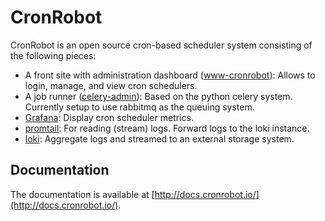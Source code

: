 # CronRobot

CronRobot is an open source cron-based scheduler system consisting of the following pieces:

- A front site with administration dashboard ([www-cronrobot](/www-cronrobot)): Allows to login, manage, and view cron schedulers.
- A job runner ([celery-admin](/celery-admin)): Based on the python celery system. Currently setup to use rabbitmq as the queuing system.
- [Grafana](https://grafana.com/): Display cron scheduler metrics.
- [promtail](https://grafana.com/docs/loki/latest/clients/promtail/): For reading (stream) logs. Forward logs to the loki instance.
- [loki](https://grafana.com/oss/loki/): Aggregate logs and streamed to an external storage system.

## Documentation

The documentation is available at [http://docs.cronrobot.io/](http://docs.cronrobot.io/).